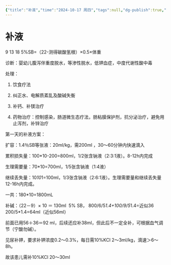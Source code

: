 ```yaml
---
{"title":"补液","time":"2024-10-17 周四","tags":null,"dg-publish":true,"permalink":"/200 学习/205 儿科学/补液/","dgPassFrontmatter":true,"created":"2024-10-17T22:04:12.927+08:00","updated":"2024-10-17T23:15:21.217+08:00"}
---
```


# 补液

9 13 18
5%SB=（22-测得碳酸氢根）×0.5×体重


诊断：婴幼儿腹泻伴重度脱水，等渗性脱水，低钾血症，中度代谢性酸中毒

处理：

1. 饮食疗法
    
2. 纠正水、电解质紊乱及酸碱失衡
    
3. 补钙、补镁治疗
    
4. 药物治疗：控制感染，肠道微生态疗法，肠粘膜保护剂，抗分泌治疗，避免用止泻剂，补锌治疗  
    

第一天的补液方案：

扩容：1.4％SB等张液：20ml/kg，需200ml ，30～60分钟内快速滴入

累积损失量：100*10-200=800ml，1/2张含钠液（2:3:1液）。8-12h内完成

生理需要量：70*10=700ml，1/5张含钠液（1:4液）

继续丢失量：10*10*1=100ml，1/3张含钠液（2:6:1液）。生理需要量和继续丢失量12-16h内完成。

一共：180*10=1800mL

补碱：（22－9）× 10 ＝ 130ml  5% SB，
800/6/5*1.4+100/9/5*1.4=近似36
200/5*1.4=64ml（近似56ml）

前面已用56＋36＝92 ml，后续还应补38ml，但此后不一定全补，可根据血气调节（宁酸勿碱）。

见尿补钾，要求补钾浓度0.2～0.3%，每日需10%KCl 2～3ml/kg，滴速＞6～8h。

故该患儿需补10%KCl 20～30ml
